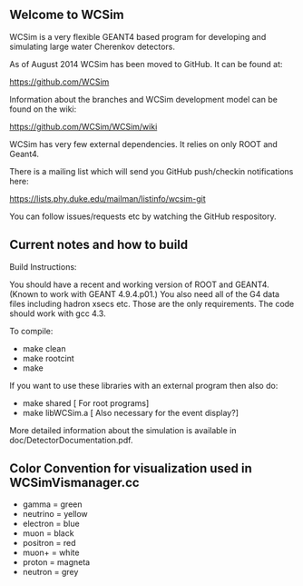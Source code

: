 ## Welcome to WCSim

WCSim is a very flexible GEANT4 based program for developing and
simulating large water Cherenkov detectors.

As of August 2014 WCSim has been moved to GitHub.  It can be found at:

https://github.com/WCSim

Information about the branches and WCSim development model can be
found on the wiki:

https://github.com/WCSim/WCSim/wiki

WCSim has very few external dependencies.  It relies on only ROOT and Geant4.

There is a mailing list which will send you GitHub push/checkin
notifications here:

https://lists.phy.duke.edu/mailman/listinfo/wcsim-git

You can follow issues/requests etc by watching the GitHub respository.

## Current notes and how to build

Build Instructions:

You should have a recent and working version of ROOT and GEANT4.
(Known to work with GEANT 4.9.4.p01.)  You also need all of the G4
data files including hadron xsecs etc.  Those are the only
requirements.  The code should work with gcc 4.3.

To compile: 
* make clean 
* make rootcint
* make <br />

If you want to use these libraries with an external program then also do:
* make shared      [ For root programs]
* make libWCSim.a  [ Also necessary for the event display?]

More detailed information about the simulation is available in
doc/DetectorDocumentation.pdf.

## Color Convention for visualization used in WCSimVismanager.cc

* gamma = green
* neutrino = yellow
* electron = blue
* muon = black
* positron = red
* muon+ = white
* proton = magneta
* neutron = grey

